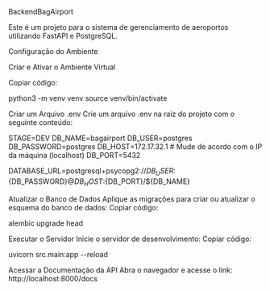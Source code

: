 BackendBagAirport 

Este é um projeto para o sistema de gerenciamento de aeroportos utilizando FastAPI e PostgreSQL.

Configuração do Ambiente

Criar e Ativar o Ambiente Virtual

Copiar código:

python3 -m venv venv 
source venv/bin/activate

Criar um Arquivo .env 
Crie um arquivo .env na raiz do projeto com o seguinte conteúdo:

STAGE=DEV 
DB_NAME=bagairport 
DB_USER=postgres 
DB_PASSWORD=postgres 
DB_HOST=172.17.32.1 # Mude de acordo com o IP da máquina (localhost) 
DB_PORT=5432

DATABASE_URL=postgresql+psycopg2://${DB_USER}:${DB_PASSWORD}@${DB_HOST}:${DB_PORT}/${DB_NAME}


Atualizar o Banco de Dados 
Aplique as migrações para criar ou atualizar o esquema do banco de dados:
Copiar código:

alembic upgrade head

Executar o Servidor Inicie o servidor de desenvolvimento:
Copiar código:

uvicorn src.main:app --reload

Acessar a Documentação da API Abra o navegador e acesse o link:
http://localhost:8000/docs

